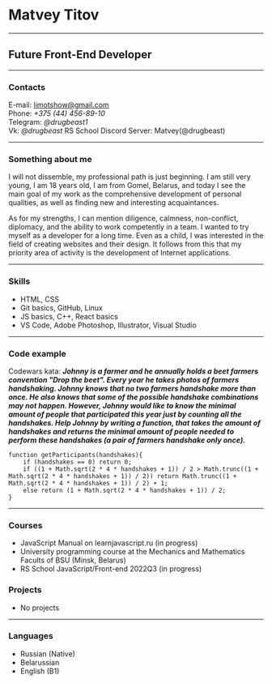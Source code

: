 # Matvey Titov
************************
## Future Front-End Developer
************************
### Contacts
E-mail: limotshow@gmail.com  
Phone: *+375 (44) 456-89-10*  
Telegram: *@drugbeast1*  
Vk: *@drugbeast*
RS School Discord Server: Matvey(@drugbeast)  
************************
### Something about me
I will not dissemble, my professional path is just beginning. I am still very young, I am 18 years old, I am from Gomel, Belarus, and today I see the main goal of my work as the comprehensive development of personal qualities, as well as finding new and interesting acquaintances.  

As for my strengths, I can mention diligence, calmness, non-conflict, diplomacy, and the ability to work competently in a team. I wanted to try myself as a developer for a long time. Even as a child, I was interested in the field of creating websites and their design. It follows from this that my priority area of activity is the development of Internet applications.  
************************
### Skills
* HTML, CSS
* Git basics, GitHub, Linux
* JS basics, C++, React basics
* VS Code, Adobe Photoshop, Illustrator, Visual Studio  
************************
### Code example
Codewars kata: ***Johnny is a farmer and he annually holds a beet farmers convention "Drop the beet". Every year he takes photos of farmers handshaking. Johnny knows that no two farmers handshake more than once. He also knows that some of the possible handshake combinations may not happen. However, Johnny would like to know the minimal amount of people that participated this year just by counting all the handshakes. Help Johnny by writing a function, that takes the amount of handshakes and returns the minimal amount of people needed to perform these handshakes (a pair of farmers handshake only once).***
```
function getParticipants(handshakes){
    if (handshakes == 0) return 0;
    if ((1 + Math.sqrt(2 * 4 * handshakes + 1)) / 2 > Math.trunc((1 + Math.sqrt(2 * 4 * handshakes + 1)) / 2)) return Math.trunc((1 + Math.sqrt(2 * 4 * handshakes + 1)) / 2) + 1;
    else return (1 + Math.sqrt(2 * 4 * handshakes + 1)) / 2;
}
```
*************************
### Courses
* JavaScript Manual on learnjavascript.ru (in progress)
* University programming course at the Mechanics and Mathematics Facults of BSU (Minsk, Belarus) 
* RS School JavaScript/Front-end 2022Q3 (in progress) 
### Projects
* No projects
************************
### Languages
* Russian (Native)
* Belarussian
* English (B1)
